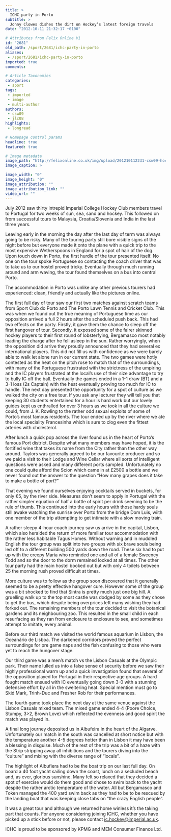 ```yaml
---
title: >
  ICHC party in Porto
subtitle: >
  Jonny Clowes dishes the dirt on Hockey’s latest foreign travels
date: "2012-10-11 21:32:17 +0100"

# Attributes from Felix Online V1
id: "2681"
old_path: /sport/2681/ichc-party-in-porto
aliases:
 - /sport/2681/ichc-party-in-porto
imported: true
comments:

# Article Taxonomies
categories:
 - sport
tags:
 - imported
 - image
 - multi-author
authors:
 - csw09
 - jlc08
highlights:
 - longread

# Homepage control params
headline: true
featured: true

# Image metadata
image_path: "http://felixonline.co.uk/img/upload/201210112231-csw09-hockeytour.jpg"
image_caption: >

image_width: "0"
image_height: "0"
image_attribution: ""
image_attribution_link: ""
video_url: ""
---
```


July 2012 saw thirty intrepid Imperial College Hockey Club members travel to Portugal for two weeks of sun, sea, sand and hockey. This followed on from successful tours to Malaysia, Croatia/Slovenia and India in the last three years.

Leaving early in the morning the day after the last day of term was always going to be risky. Many of the touring party still bore visible signs of the night before but everyone made it onto the plane with a quick trip to the most expensive Wetherspoons in England for a spot of hair of the dog. Upon touch down in Porto, the first hurdle of the tour presented itself. No one on the tour spoke Portuguese so contacting the coach driver that was to take us to our hostel proved tricky. Eventually through much running around and arm waving, the tour found themselves on a bus into central Porto.

The accommodation in Porto was unlike any other previous tourers had experienced: clean, friendly and actually like the pictures online.

The first full day of tour saw our first two matches against scratch teams from Sport Club do Porto and The Porto Lawn Tennis and Cricket Club. This was when we found out the true meaning of Portuguese time as our opposition arrived a full 2 hours after the scheduled push back. This had two effects on the party. Firstly, it gave them the chance to sleep off the first hangover of tour. Secondly, it exposed some of the fairer skinned hockey players to their first round of lobsterfying, Bergamasco most notably leading the charge after he fell asleep in the sun. Rather worryingly, when the opposition did arrive they proudly announced that they had several ex international players. This did not fill us with confidence as we were barely able to walk let alone run in our current state. The two games were hotly contested as the heat on the pitch rose to match that of the surroundings, with many of the Portuguese frustrated with the strictness of the umpiring and the IC players frustrated at the local’s use of their size advantage to try to bully IC off the ball. Eventually the games ended in a 1-1 draw (BT) and a 3-1 loss (2s Captain) with the heat eventually proving too much for IC to handle.
 The next day presented the opportunity for a spot of culture as we walked the city on a free tour. If you ask any lecturer they will tell you that keeping 30 students entertained for a hour is hard work but our lovely guides kept us enthralled for over 3 hours as we took in all the culture we could, from J. K. Rowling to the rather odd sexual exploits of some of Porto’s most famous residents. The tour ended up by the river where we ate the local speciality Francesinha which is sure to clog even the fittest arteries with cholesterol.

After lunch a quick pop across the river found us in the heart of Porto’s famous Port district. Despite what many members may have hoped, it is the fortified wine that takes its name from the City rather than the other way around. Taylors was generally agreed to be our favourite producer and so we paid a visit to their Lodge and Wine Cellar where all sorts of intelligent questions were asked and many different ports sampled. Unfortunately no one could quite afford the Scion which came in at £2500 a bottle and we never found out the answer to the question “How many grapes does it take to make a bottle of port?”

That evening we found ourselves enjoying cocktails served in buckets, for only €5, by the river side. Measures don’t seem to apply in Portugal with the rather simpler equation of half a bottle of spirit per drink seeming to be the rule of thumb. This continued into the early hours with those hardy souls still awake watching the sunrise over Porto from the bridge Dom Luis, wiith one member of the trip attempting to get intimate with a slow moving train.

A rather sleepy 4-hour coach journey saw us arrive in the capital, Lisbon, which also heralded the return of more familiar tour accommodation with the rather less habitable Tagus Homes. Without warning and in muddled English the tour group was split into two groups with six brave souls being led off to a different building 500 yards down the road. These six had to put up with the creepy Maria who reminded one and all of a female Sweeney Todd and so the door to the dorm remained locked at all times. The other tour party had the main hostel booked out but with only 4 toilets between 25 the morning rush proved difficult at times.

More culture was to follow as the group soon discovered that it generally seemed to be a pretty effective hangover cure. However some of the group was a bit shocked to find that Sintra is pretty much just one big hill. A gruelling walk up to the top most castle was dodged by some as they chose to get the bus, which despite being overprices left many wishing they had forked out.
 The remaining members of the tour decided to visit the botanical gardens and its neighbouring zoo. This resulted in the small child in each resurfacing as they ran from enclosure to enclosure to see, and sometimes attempt to imitate, every animal.

Before our third match we visited the world famous aquarium in Lisbon, the Oceanário de Lisboa. The darkened corridors proved the perfect surroundings for pre game naps and the fish confusing to those who were yet to reach the hungover stage.

Our third game was a men’s match vs the Lisbon Casuals at the Olympic park. Their name lulled us into a false sense of security before we saw their highly professional warm up and a quick investigation found that several of the opposition played for Portugal in their respective age groups. A hard fought match ensued with IC eventually going down 3-0 with a stunning defensive effort by all in the sweltering heat. Special mention must go to Skid Mark, Trinh-Duc and Fresher Rob for their performances.

The fourth game took place the next day at the same venue against the Lisbon Casuals mixed team. The mixed game ended 4-4 (Poore Choice, Stumpy, 3>2, Brown Love) which reflected the evenness and good spirit the match was played in.

A final long journey deposited us in Albufeira in the heart of the Algarve. Unfortunately our match in the south was cancelled at short notice but with the temperature another 4-5 degrees hotter than in Lisbon it may have been a blessing in disguise. Much of the rest of the trip was a bit of a haze with the Strip stripping away all inhibitions and the tourers diving into the “culture” and mixing with the diverse range of “locals”.

The highlight of Albufiera had to be the boat trip on our last full day. On board a 40 foot yacht sailing down the coast, lunch on a secluded beach and, as ever, glorious sunshine. Many felt so relaxed that they decided a spot of exercise would do them good and chose to swim back to the yacht despite the rather arctic temperature of the water. All but Bergamasco and Token managed the 400 yard swim back as they had to be to be rescued by the landing boat that was keeping close tabs on “the crazy English people”.

It was a great tour and although we returned home winless it’s the taking part that counts. For anyone considering joining ICHC, whether you have picked up a stick before or not, please contact ic.hockey@imperial.ac.uk.

ICHC is proud to be sponsored by KPMG and MEM Consumer Finance Ltd.
